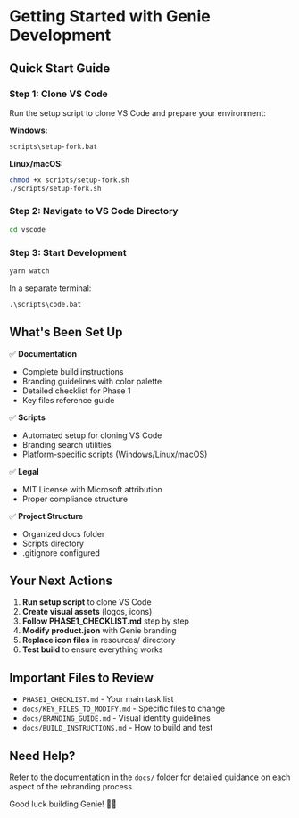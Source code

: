 # Getting Started with Genie Development

## Quick Start Guide

### Step 1: Clone VS Code
Run the setup script to clone VS Code and prepare your environment:

**Windows:**
```cmd
scripts\setup-fork.bat
```

**Linux/macOS:**
```bash
chmod +x scripts/setup-fork.sh
./scripts/setup-fork.sh
```

### Step 2: Navigate to VS Code Directory
```cmd
cd vscode
```

### Step 3: Start Development
```cmd
yarn watch
```

In a separate terminal:
```cmd
.\scripts\code.bat
```

## What's Been Set Up

✅ **Documentation**
- Complete build instructions
- Branding guidelines with color palette
- Detailed checklist for Phase 1
- Key files reference guide

✅ **Scripts**
- Automated setup for cloning VS Code
- Branding search utilities
- Platform-specific scripts (Windows/Linux/macOS)

✅ **Legal**
- MIT License with Microsoft attribution
- Proper compliance structure

✅ **Project Structure**
- Organized docs folder
- Scripts directory
- .gitignore configured

## Your Next Actions

1. **Run setup script** to clone VS Code
2. **Create visual assets** (logos, icons)
3. **Follow PHASE1_CHECKLIST.md** step by step
4. **Modify product.json** with Genie branding
5. **Replace icon files** in resources/ directory
6. **Test build** to ensure everything works

## Important Files to Review

- `PHASE1_CHECKLIST.md` - Your main task list
- `docs/KEY_FILES_TO_MODIFY.md` - Specific files to change
- `docs/BRANDING_GUIDE.md` - Visual identity guidelines
- `docs/BUILD_INSTRUCTIONS.md` - How to build and test

## Need Help?

Refer to the documentation in the `docs/` folder for detailed guidance on each aspect of the rebranding process.

Good luck building Genie! 🧞✨
